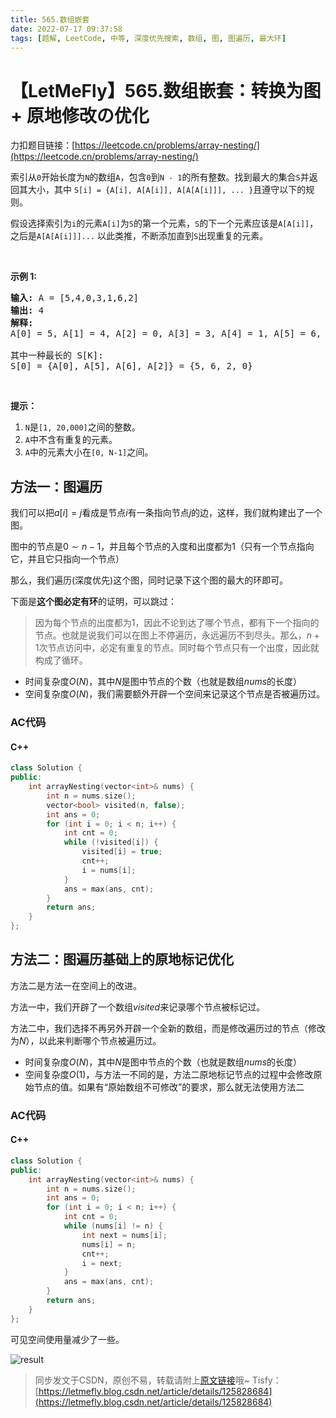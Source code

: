 ```yaml
---
title: 565.数组嵌套
date: 2022-07-17 09:37:58
tags: [题解, LeetCode, 中等, 深度优先搜索, 数组, 图, 图遍历, 最大环]
---
```


# 【LetMeFly】565.数组嵌套：转换为图 + 原地修改の优化

力扣题目链接：[https://leetcode.cn/problems/array-nesting/](https://leetcode.cn/problems/array-nesting/)

<p>索引从<code>0</code>开始长度为<code>N</code>的数组<code>A</code>，包含<code>0</code>到<code>N - 1</code>的所有整数。找到最大的集合<code>S</code>并返回其大小，其中 <code>S[i] = {A[i], A[A[i]], A[A[A[i]]], ... }</code>且遵守以下的规则。</p>

<p>假设选择索引为<code>i</code>的元素<code>A[i]</code>为<code>S</code>的第一个元素，<code>S</code>的下一个元素应该是<code>A[A[i]]</code>，之后是<code>A[A[A[i]]]...</code> 以此类推，不断添加直到<code>S</code>出现重复的元素。</p>

<p>&nbsp;</p>

<p><strong>示例&nbsp;1:</strong></p>

<pre><strong>输入:</strong> A = [5,4,0,3,1,6,2]
<strong>输出:</strong> 4
<strong>解释:</strong> 
A[0] = 5, A[1] = 4, A[2] = 0, A[3] = 3, A[4] = 1, A[5] = 6, A[6] = 2.

其中一种最长的 S[K]:
S[0] = {A[0], A[5], A[6], A[2]} = {5, 6, 2, 0}
</pre>

<p>&nbsp;</p>

<p><strong>提示：</strong></p>

<ol>
	<li><code>N</code>是<code>[1, 20,000]</code>之间的整数。</li>
	<li><code>A</code>中不含有重复的元素。</li>
	<li><code>A</code>中的元素大小在<code>[0, N-1]</code>之间。</li>
</ol>


    
## 方法一：图遍历

我们可以把$a[i]=j$看成是节点$i$有一条指向节点$j$的边，这样，我们就构建出了一个图。

图中的节点是$0\sim n-1$，并且每个节点的入度和出度都为$1$（只有一个节点指向它，并且它只指向一个节点）

那么，我们遍历(深度优先)这个图，同时记录下这个图的最大的环即可。

下面是**这个图必定有环**的证明，可以跳过：

> 因为每个节点的出度都为$1$，因此不论到达了哪个节点，都有下一个指向的节点。也就是说我们可以在图上不停遍历，永远遍历不到尽头。那么，$n+1$次节点访问中，必定有重复的节点。同时每个节点只有一个出度，因此就构成了循环。

+ 时间复杂度$O(N)$，其中$N$是图中节点的个数（也就是数组$nums$的长度）
+ 空间复杂度$O(N)$，我们需要额外开辟一个空间来记录这个节点是否被遍历过。

### AC代码

#### C++

```cpp
class Solution {
public:
    int arrayNesting(vector<int>& nums) {
        int n = nums.size();
        vector<bool> visited(n, false);
        int ans = 0;
        for (int i = 0; i < n; i++) {
            int cnt = 0;
            while (!visited[i]) {
                visited[i] = true;
                cnt++;
                i = nums[i];
            }
            ans = max(ans, cnt);
        }
        return ans;
    }
};
```

## 方法二：图遍历基础上的原地标记优化

方法二是方法一在空间上的改进。

方法一中，我们开辟了一个数组$visited$来记录哪个节点被标记过。

方法二中，我们选择不再另外开辟一个全新的数组，而是修改遍历过的节点（修改为$N$），以此来判断哪个节点被遍历过。

+ 时间复杂度$O(N)$，其中$N$是图中节点的个数（也就是数组$nums$的长度）
+ 空间复杂度$O(1)$，与方法一不同的是，方法二原地标记节点的过程中会修改原始节点的值。如果有“原始数组不可修改”的要求，那么就无法使用方法二

### AC代码

#### C++

```cpp
class Solution {
public:
    int arrayNesting(vector<int>& nums) {
        int n = nums.size();
        int ans = 0;
        for (int i = 0; i < n; i++) {
            int cnt = 0;
            while (nums[i] != n) {
                int next = nums[i];
                nums[i] = n;
                cnt++;
                i = next;
            }
            ans = max(ans, cnt);
        }
        return ans;
    }
};
```

可见空间使用量减少了一些。

![result](https://cors.tisfy.eu.org/https://img-blog.csdnimg.cn/aa14df7da5194e37982867e06991236d.png#pic_center)

> 同步发文于CSDN，原创不易，转载请附上[原文链接](https://blog.tisfy.eu.org/2022/07/17/LeetCode%200565.%E6%95%B0%E7%BB%84%E5%B5%8C%E5%A5%97/)哦~
> Tisfy：[https://letmefly.blog.csdn.net/article/details/125828684](https://letmefly.blog.csdn.net/article/details/125828684)
